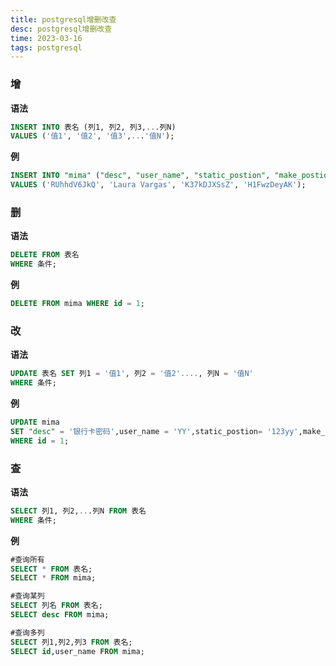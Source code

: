 ```yaml
---
title: postgresql增删改查
desc: postgresql增删改查
time: 2023-03-16
tags: postgresql
---
```


### 增

**语法**

```sql
INSERT INTO 表名 (列1, 列2, 列3,...列N)
VALUES ('值1', '值2', '值3',...'值N');
```

**例**

```sql
INSERT INTO "mima" ("desc", "user_name", "static_postion", "make_postion") 
VALUES ('RUhhdV6JkQ', 'Laura Vargas', 'K37kDJXSsZ', 'H1FwzDeyAK');
```

### 删

**语法**

```sql
DELETE FROM 表名 
WHERE 条件;
```

**例**

```sql
DELETE FROM mima WHERE id = 1;
```

### 改

**语法**

```sql
UPDATE 表名 SET 列1 = '值1', 列2 = '值2'...., 列N = '值N' 
WHERE 条件;
```

**例**

```sql
UPDATE mima
SET "desc" = '银行卡密码',user_name = 'YY',static_postion= '123yy',make_postion = '中国银行'
WHERE id = 1;
```

### 查

**语法**

```sql
SELECT 列1, 列2,...列N FROM 表名
WHERE 条件;
```

**例**

```sql
#查询所有
SELECT * FROM 表名;
SELECT * FROM mima;

#查询某列
SELECT 列名 FROM 表名;
SELECT desc FROM mima;

#查询多列
SELECT 列1,列2,列3 FROM 表名;
SELECT id,user_name FROM mima;

```
